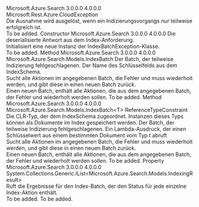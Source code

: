 <Type Name="IndexBatchException" FullName="Microsoft.Azure.Search.IndexBatchException">
  <TypeSignature Language="C#" Value="public class IndexBatchException : Microsoft.Rest.Azure.CloudException" />
  <TypeSignature Language="ILAsm" Value=".class public auto ansi beforefieldinit IndexBatchException extends Microsoft.Rest.Azure.CloudException" />
  <TypeSignature Language="DocId" Value="T:Microsoft.Azure.Search.IndexBatchException" />
  <TypeSignature Language="VB.NET" Value="Public Class IndexBatchException&#xA;Inherits CloudException" />
  <TypeSignature Language="F#" Value="type IndexBatchException = class&#xA;    inherit CloudException" />
  <AssemblyInfo>
    <AssemblyName>Microsoft.Azure.Search</AssemblyName>
    <AssemblyVersion>3.0.0.0</AssemblyVersion>
    <AssemblyVersion>4.0.0.0</AssemblyVersion>
  </AssemblyInfo>
  <Base>
    <BaseTypeName>Microsoft.Rest.Azure.CloudException</BaseTypeName>
  </Base>
  <Interfaces />
  <Docs>
    <summary>
            Die Ausnahme wird ausgelöst, wenn ein Indizierungsvorgangs nur teilweise erfolgreich ist.
            </summary>
    <remarks>To be added.</remarks>
  </Docs>
  <Members>
    <Member MemberName=".ctor">
      <MemberSignature Language="C#" Value="public IndexBatchException (Microsoft.Azure.Search.Models.DocumentIndexResult documentIndexResult);" />
      <MemberSignature Language="ILAsm" Value=".method public hidebysig specialname rtspecialname instance void .ctor(class Microsoft.Azure.Search.Models.DocumentIndexResult documentIndexResult) cil managed" />
      <MemberSignature Language="DocId" Value="M:Microsoft.Azure.Search.IndexBatchException.#ctor(Microsoft.Azure.Search.Models.DocumentIndexResult)" />
      <MemberSignature Language="F#" Value="new Microsoft.Azure.Search.IndexBatchException : Microsoft.Azure.Search.Models.DocumentIndexResult -&gt; Microsoft.Azure.Search.IndexBatchException" Usage="new Microsoft.Azure.Search.IndexBatchException documentIndexResult" />
      <MemberType>Constructor</MemberType>
      <AssemblyInfo>
        <AssemblyName>Microsoft.Azure.Search</AssemblyName>
        <AssemblyVersion>3.0.0.0</AssemblyVersion>
        <AssemblyVersion>4.0.0.0</AssemblyVersion>
      </AssemblyInfo>
      <Parameters>
        <Parameter Name="documentIndexResult" Type="Microsoft.Azure.Search.Models.DocumentIndexResult" />
      </Parameters>
      <Docs>
        <param name="documentIndexResult">Die deserialisierte Antwort aus dem Index-Anforderung.</param>
        <summary>
            Initialisiert eine neue Instanz der IndexBatchException-Klasse.
            </summary>
        <remarks>To be added.</remarks>
      </Docs>
    </Member>
    <Member MemberName="FindFailedActionsToRetry">
      <MemberSignature Language="C#" Value="public Microsoft.Azure.Search.Models.IndexBatch FindFailedActionsToRetry (Microsoft.Azure.Search.Models.IndexBatch originalBatch, string keyFieldName);" />
      <MemberSignature Language="ILAsm" Value=".method public hidebysig instance class Microsoft.Azure.Search.Models.IndexBatch FindFailedActionsToRetry(class Microsoft.Azure.Search.Models.IndexBatch originalBatch, string keyFieldName) cil managed" />
      <MemberSignature Language="DocId" Value="M:Microsoft.Azure.Search.IndexBatchException.FindFailedActionsToRetry(Microsoft.Azure.Search.Models.IndexBatch,System.String)" />
      <MemberSignature Language="VB.NET" Value="Public Function FindFailedActionsToRetry (originalBatch As IndexBatch, keyFieldName As String) As IndexBatch" />
      <MemberSignature Language="F#" Value="member this.FindFailedActionsToRetry : Microsoft.Azure.Search.Models.IndexBatch * string -&gt; Microsoft.Azure.Search.Models.IndexBatch" Usage="indexBatchException.FindFailedActionsToRetry (originalBatch, keyFieldName)" />
      <MemberType>Method</MemberType>
      <AssemblyInfo>
        <AssemblyName>Microsoft.Azure.Search</AssemblyName>
        <AssemblyVersion>3.0.0.0</AssemblyVersion>
        <AssemblyVersion>4.0.0.0</AssemblyVersion>
      </AssemblyInfo>
      <ReturnValue>
        <ReturnType>Microsoft.Azure.Search.Models.IndexBatch</ReturnType>
      </ReturnValue>
      <Parameters>
        <Parameter Name="originalBatch" Type="Microsoft.Azure.Search.Models.IndexBatch" />
        <Parameter Name="keyFieldName" Type="System.String" />
      </Parameters>
      <Docs>
        <param name="originalBatch">Der Batch, der teilweise Indizierung fehlgeschlagenen.</param>
        <param name="keyFieldName">Der Name des Schlüsselfelds aus dem IndexSchema.</param>
        <summary>
            Sucht alle Aktionen im angegebenen Batch, die Fehler und muss wiederholt werden, und gibt diese in einen neuen Batch zurück.
            </summary>
        <returns>
            Einen neuen Batch, enthält alle Aktionen, die aus dem angegebenen Batch, der Fehler und wiederholt werden sollen.
            </returns>
        <remarks>To be added.</remarks>
      </Docs>
    </Member>
    <Member MemberName="FindFailedActionsToRetry&lt;T&gt;">
      <MemberSignature Language="C#" Value="public Microsoft.Azure.Search.Models.IndexBatch&lt;T&gt; FindFailedActionsToRetry&lt;T&gt; (Microsoft.Azure.Search.Models.IndexBatch&lt;T&gt; originalBatch, Func&lt;T,string&gt; keySelector) where T : class;" />
      <MemberSignature Language="ILAsm" Value=".method public hidebysig instance class Microsoft.Azure.Search.Models.IndexBatch`1&lt;!!T&gt; FindFailedActionsToRetry&lt;class T&gt;(class Microsoft.Azure.Search.Models.IndexBatch`1&lt;!!T&gt; originalBatch, class System.Func`2&lt;!!T, string&gt; keySelector) cil managed" />
      <MemberSignature Language="DocId" Value="M:Microsoft.Azure.Search.IndexBatchException.FindFailedActionsToRetry``1(Microsoft.Azure.Search.Models.IndexBatch{``0},System.Func{``0,System.String})" />
      <MemberSignature Language="VB.NET" Value="Public Function FindFailedActionsToRetry(Of T As Class) (originalBatch As IndexBatch(Of T), keySelector As Func(Of T, String)) As IndexBatch(Of T)" />
      <MemberSignature Language="F#" Value="member this.FindFailedActionsToRetry : Microsoft.Azure.Search.Models.IndexBatch&lt;'T (requires 'T : null)&gt; * Func&lt;'T, string (requires 'T : null)&gt; -&gt; Microsoft.Azure.Search.Models.IndexBatch&lt;'T (requires 'T : null)&gt; (requires 'T : null)" Usage="indexBatchException.FindFailedActionsToRetry (originalBatch, keySelector)" />
      <MemberType>Method</MemberType>
      <AssemblyInfo>
        <AssemblyName>Microsoft.Azure.Search</AssemblyName>
        <AssemblyVersion>3.0.0.0</AssemblyVersion>
        <AssemblyVersion>4.0.0.0</AssemblyVersion>
      </AssemblyInfo>
      <ReturnValue>
        <ReturnType>Microsoft.Azure.Search.Models.IndexBatch&lt;T&gt;</ReturnType>
      </ReturnValue>
      <TypeParameters>
        <TypeParameter Name="T">
          <Constraints>
            <ParameterAttribute>ReferenceTypeConstraint</ParameterAttribute>
          </Constraints>
        </TypeParameter>
      </TypeParameters>
      <Parameters>
        <Parameter Name="originalBatch" Type="Microsoft.Azure.Search.Models.IndexBatch&lt;T&gt;" />
        <Parameter Name="keySelector" Type="System.Func&lt;T,System.String&gt;" />
      </Parameters>
      <Docs>
        <typeparam name="T">
            Die CLR-Typ, der dem IndexSchema zugeordnet. Instanzen dieses Typs können als Dokumente im Index gespeichert werden.
            </typeparam>
        <param name="originalBatch">Der Batch, der teilweise Indizierung fehlgeschlagenen.</param>
        <param name="keySelector">Ein Lambda-Ausdruck, der einen Schlüsselwert aus einem bestimmten Dokument vom Typ t abruft</param>
        <summary>
            Sucht alle Aktionen im angegebenen Batch, die Fehler und muss wiederholt werden, und gibt diese in einen neuen Batch zurück.
            </summary>
        <returns>
            Einen neuen Batch, enthält alle Aktionen, die aus dem angegebenen Batch, der Fehler und wiederholt werden sollen.
            </returns>
        <remarks>To be added.</remarks>
      </Docs>
    </Member>
    <Member MemberName="IndexingResults">
      <MemberSignature Language="C#" Value="public System.Collections.Generic.IList&lt;Microsoft.Azure.Search.Models.IndexingResult&gt; IndexingResults { get; }" />
      <MemberSignature Language="ILAsm" Value=".property instance class System.Collections.Generic.IList`1&lt;class Microsoft.Azure.Search.Models.IndexingResult&gt; IndexingResults" />
      <MemberSignature Language="DocId" Value="P:Microsoft.Azure.Search.IndexBatchException.IndexingResults" />
      <MemberSignature Language="VB.NET" Value="Public ReadOnly Property IndexingResults As IList(Of IndexingResult)" />
      <MemberSignature Language="F#" Value="member this.IndexingResults : System.Collections.Generic.IList&lt;Microsoft.Azure.Search.Models.IndexingResult&gt;" Usage="Microsoft.Azure.Search.IndexBatchException.IndexingResults" />
      <MemberType>Property</MemberType>
      <AssemblyInfo>
        <AssemblyName>Microsoft.Azure.Search</AssemblyName>
        <AssemblyVersion>3.0.0.0</AssemblyVersion>
        <AssemblyVersion>4.0.0.0</AssemblyVersion>
      </AssemblyInfo>
      <ReturnValue>
        <ReturnType>System.Collections.Generic.IList&lt;Microsoft.Azure.Search.Models.IndexingResult&gt;</ReturnType>
      </ReturnValue>
      <Docs>
        <summary>
            Ruft die Ergebnisse für den Index-Batch, der den Status für jede einzelne Index-Aktion enthält.
            </summary>
        <value>To be added.</value>
        <remarks>To be added.</remarks>
      </Docs>
    </Member>
  </Members>
</Type>